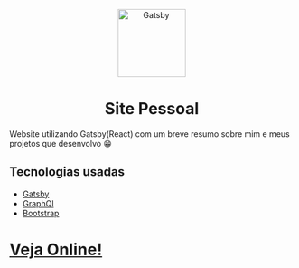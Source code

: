 
<p align="center">
  <a href="https://www.gatsbyjs.org">
    <img alt="Gatsby" src="https://www.gatsbyjs.org/monogram.svg" width="120" />
  </a>
</p>
<h1 align="center">
  Site Pessoal
</h1>

Website utilizando Gatsby(React) com um breve resumo sobre mim e meus projetos que desenvolvo 😁


## Tecnologias usadas

- [Gatsby](https://www.gatsbyjs.org/)
- [GraphQl](https://graphql.org/)
- [Bootstrap](https://getbootstrap.com/)

# [Veja Online!](https://filipez.tech)
